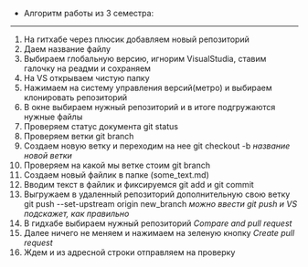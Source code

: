 * Алгоритм работы из 3 семестра:
---

1. На гитхабе через плюсик добавляем новый репозиторий
2. Даем название файлу
3. Выбираем глобальную версию, игнорим VisualStudia, ставим галочку на реадми и сохраняем
4. На VS открываем чистую папку 
5. Нажимаем на систему управления версий(метро) и выбираем клонировать репозиторий
6. В окне выбираем нужный репозиторий и в итоге подгружаются нужные файлы
7. Проверяем статус документа git status
8. Проверяем ветки git branch
9. Создаем новую ветку и переходим на нее git checkout -b _название новой ветки_
10. Проверяем на какой мы ветке стоим git branch
11. Создаем новый файлик в папке (some_text.md)
12. Вводим текст в файлик и фиксируемся git add и git commit
13. Выгружаем в удаленный репозиторий дополнительную свою ветку git push --set-upstream origin new_branch _можно ввести git push и VS подскажет, как правильно_
14. В гидхабе выбираем нужный репозиторий _Compare and pull request_
15. Далее ничего не меняем и нажимаем на зеленую кнопку _Create pull request_
16. Ждем и из адресной строки отправляем на проверку